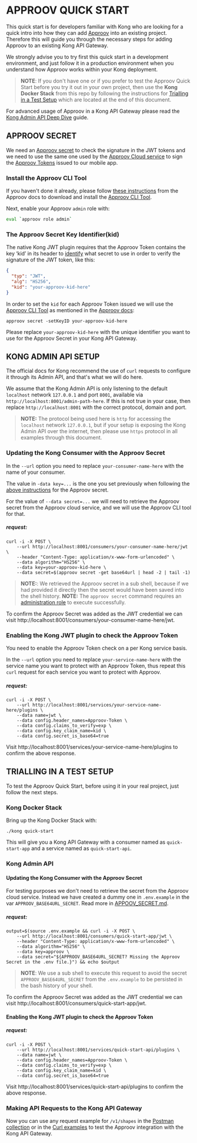 # APPROOV QUICK START

This quick start is for developers familiar with Kong who are looking for a quick intro into how they can add [Approov](https://approov.io) into an existing project. Therefore this will guide you through the necessary steps for adding Approov to an existing Kong API Gateway.

We strongly advise you to try first this quick start in a development environment, and just follow it in a production environment when you understand how Approov works within your Kong deployment.

> **NOTE**: If you don't have one or if you prefer to test the Approov Quick Start before you try it out in your own project, then use the **Kong Docker Stack** from this repo by following the instructions for [Trialling in a Test Setup](#trialling-in-a-test-setup) which are located at the end of this document.

For advanced usage of Approov in a Kong API Gateway please read the [Kong Admin API Deep Dive](/docs/KONG_ADMIN_API_DEEP_DIVE.md) guide.


## APPROOV SECRET

We need an [Approov secret](https://approov.io/docs/latest/approov-cli-tool-reference/#secret-command) to check the signature in the JWT tokens and we need to use the same one used by the [Approov Cloud service](https://www.approov.io/approov-in-detail.html) to sign the [Approov Tokens](https://www.approov.io/docs/latest/approov-usage-documentation/#approov-tokens) issued to our mobile app.

### Install the Approov CLI Tool

If you haven't done it already, please follow [these instructions](https://approov.io/docs/latest/approov-installation/#approov-tool) from the Approov docs to download and install the [Approov CLI Tool](https://approov.io/docs/latest/approov-cli-tool-reference/).

Next, enable your Approov `admin` role with:

```bash
eval `approov role admin`
```

### The Approov Secret Key Identifier(kid)

The native Kong JWT plugin requires that the Approov Token contains the key ‘kid’ in its header to [identify](https://approov.io/docs/latest/approov-usage-documentation/#token-secret-extraction) what secret to use in order to verify the signature of the JWT token, like this:

```json
{
  "typ": "JWT",
  "alg": "HS256",
  "kid": "your-approov-kid-here"
}
```

In order to set the `kid` for each Approov Token issued we will use the [Approov CLI Tool](https://approov.io/docs/latest/approov-installation/#approov-tool) as mentioned in the [Approov docs](https://approov.io/docs/latest/approov-usage-documentation/#key-ids):

```
approov secret -setKeyID your-approov-kid-here
```

Please replace `your-approov-kid-here` with the unique identifier you want to use for the Approov Secret in your Kong API Gateway.


## KONG ADMIN API SETUP

The official docs for Kong recommend the use of `curl` requests to configure it through its Admin API, and that's what we will do here.

We assume that the Kong Admin API is only listening to the default `localhost` network `127.0.0.1` and port `8001`, available via `http://localhost:8001/admin-path-here`. If this is not true in your case, then replace `http://localhost:8001` with the correct protocol, domain and port.

> **NOTE:** The protocol being used here is `http` for accessing the `localhost` network `127.0.0.1`, but if your setup is exposing the Kong Admin API over the internet, then please use `https` protocol in all examples through this document.

### Updating the Kong Consumer with the Approov Secret

In the `--url` option you need to replace `your-consumer-name-here` with the name of your consumer.

The value in `-data key=...` is the one you set previously when following the [above instructions](#approov-secret) for the Approov secret.

For the value of `--data secret=...` we will need to retrieve the Approov secret from the Approov cloud service, and we will use the Approov CLI tool for that.

##### request:

```
curl -i -X POST \
    --url http://localhost:8001/consumers/your-consumer-name-here/jwt \
    --header "Content-Type: application/x-www-form-urlencoded" \
    --data algorithm="HS256" \
    --data key=your-approov-kid-here \
    --data secret=$(approov secret -get base64url | head -2 | tail -1)
```

>**NOTE:**: We retrieved the Approov secret in a sub shell, because if we had provided it directly then the secret would have been saved into the shell history.
>**NOTE:** The `approov secret` command requires an [administration role](https://approov.io/docs/latest/approov-usage-documentation/#account-access-roles) to execute successfully.

To confirm the Approov Secret was added as the JWT credential we can visit http://localhost:8001/consumers/your-consumer-name-here/jwt.

### Enabling the Kong JWT plugin to check the Approov Token

You need to enable the Approov Token check on a per Kong service basis.

In the `--url` option you need to replace `your-service-name-here` with the service name you want to protect with an Approov Token, thus repeat this `curl` request for each service you want to protect with Approov.

##### request:

```
curl -i -X POST \
    --url http://localhost:8001/services/your-service-name-here/plugins \
    --data name=jwt \
    --data config.header_names=Approov-Token \
    --data config.claims_to_verify=exp \
    --data config.key_claim_name=kid \
    --data config.secret_is_base64=true
```

Visit http://localhost:8001/services/your-service-name-here/plugins to confirm the above response.


## TRIALLING IN A TEST SETUP

To test the Approov Quick Start, before using it in your real project, just follow the next steps.

### Kong Docker Stack

Bring up the Kong Docker Stack with:

```
./kong quick-start
```

This will give you a Kong API Gateway with a consumer named as `quick-start-app` and a service named as `quick-start-api`.

### Kong Admin API

#### Updating the Kong Consumer with the Approov Secret

For testing purposes we don't need to retrieve the secret from the Approov cloud service. Instead we have created a dummy one in `.env.example` in the var `APPROOV_BASE64URL_SECRET`. Read more in [APPOOV_SECRET.md](/docs/APPROOV_SECRET.md#the-dummy-secret).

##### request:

```
output=$(source .env.example && curl -i -X POST \
    --url http://localhost:8001/consumers/quick-start-app/jwt \
    --header "Content-Type: application/x-www-form-urlencoded" \
    --data algorithm="HS256" \
    --data key=approov \
    --data secret="${APPROOV_BASE64URL_SECRET? Missing the Approov Secret in the .env file.}") && echo $output
```

> **NOTE**: We use a sub shell to execute this request to avoid the secret `APPROOV_BASE64URL_SECRET` from the `.env.example` to be persisted in the bash history of your shell.

To confirm the Approov Secret was added as the JWT credential we can visit http://localhost:8001/consumers/quick-start-app/jwt.

#### Enabling the Kong JWT plugin to check the Approov Token

##### request:

```
curl -i -X POST \
    --url http://localhost:8001/services/quick-start-api/plugins \
    --data name=jwt \
    --data config.header_names=Approov-Token \
    --data config.claims_to_verify=exp \
    --data config.key_claim_name=kid \
    --data config.secret_is_base64=true
```

Visit http://localhost:8001/services/quick-start-api/plugins to confirm the above response.

### Making API Requests to the Kong API Gateway

Now you can use any request example for `/v1/shapes` in the [Postman collection](/postman/approov-2-kong-plugin.postman_collection.json) or in the [Curl examples](/docs/CURL_REQUESTS_EXAMPLES.md) to test the Approov integration with the Kong API Gateway.
